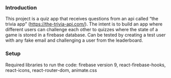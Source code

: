 ### Introduction
This project is a quiz app that receives questions from an api called “the trivia app” (https://the-trivia-api.com/). The intent is to build an app where different users can challenge each other to quizzes where the state of a game is stored in a firebase database. Can be tested by creating a test user with any fake email and challenging a user from the leaderboard.
 
### Setup

Required libraries to run the code: firebase version 9, react-firebase-hooks, react-icons, react-router-dom, animate.css

